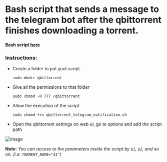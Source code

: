 # Bash script that sends a message to the telegram bot after the qbittorrent finishes downloading a torrent.

#### Bash script [here](https://github.com/ricardotx/qbittorrent_telegram_notification/blob/master/src/qbittorrent_telegram_notification.sh)

### Instructions:

* Create a folder to put yout script
    
    `sudo mkdir qbittorrent`

 * Give all the permissions to that folder
   
   `sudo chmod -R 777 /qbittorrent`

* Allow the execution of the script

   `sudo chmod +rx qbittorrent_telegram_notification.sh`

* Open the qbittorrent settings on web ui, go to options and add the script path

![image](https://github.com/ricardotx/qbittorrent_telegram_notification/blob/master/assets/webUi.png)


**Note:** *You can access to the parameters inside the script by `$1`, `$2`, and so on. (i.e: `TORRENT_NAME="$1"`)*
